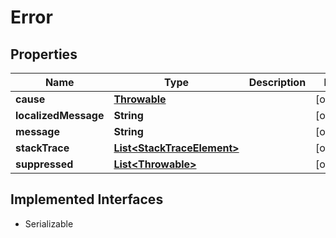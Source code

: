 

# Error


## Properties

| Name | Type | Description | Notes |
|------------ | ------------- | ------------- | -------------|
|**cause** | [**Throwable**](Throwable.md) |  |  [optional] |
|**localizedMessage** | **String** |  |  [optional] |
|**message** | **String** |  |  [optional] |
|**stackTrace** | [**List&lt;StackTraceElement&gt;**](StackTraceElement.md) |  |  [optional] |
|**suppressed** | [**List&lt;Throwable&gt;**](Throwable.md) |  |  [optional] |


## Implemented Interfaces

* Serializable

